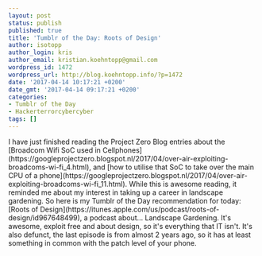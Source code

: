 ```yaml
---
layout: post
status: publish
published: true
title: 'Tumblr of the Day: Roots of Design'
author: isotopp
author_login: kris
author_email: kristian.koehntopp@gmail.com
wordpress_id: 1472
wordpress_url: http://blog.koehntopp.info/?p=1472
date: '2017-04-14 10:17:21 +0200'
date_gmt: '2017-04-14 09:17:21 +0200'
categories:
- Tumblr of the Day
- Hackerterrorcybercyber
tags: []
---
```

<p>I have just finished reading the Project Zero Blog entries about the [Broadcom Wifi SoC used in Cellphones](https://googleprojectzero.blogspot.nl/2017/04/over-air-exploiting-broadcoms-wi-fi_4.html), and [how to utilise that SoC to take over the main CPU of a phone](https://googleprojectzero.blogspot.nl/2017/04/over-air-exploiting-broadcoms-wi-fi_11.html). While this is awesome reading, it reminded me about my interest in taking up a career in landscape gardening. So here is my Tumblr of the Day recommendation for today: [Roots of Design](https://itunes.apple.com/us/podcast/roots-of-design/id967648499), a podcast about… Landscape Gardening. It's awesome, exploit free and about design, so it's everything that IT isn't. It's also defunct, the last episode is from almost 2 years ago, so it has at least something in common with the patch level of your phone.</p>
